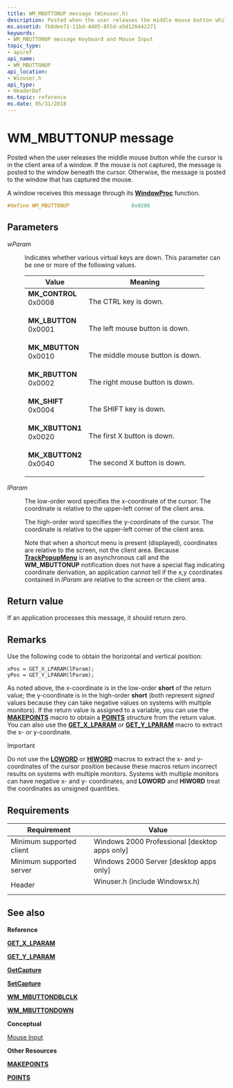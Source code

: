 ```yaml
---
title: WM_MBUTTONUP message (Winuser.h)
description: Posted when the user releases the middle mouse button while the cursor is in the client area of a window.
ms.assetid: fb8dee71-11bd-4405-855d-a5d120442271
keywords:
- WM_MBUTTONUP message Keyboard and Mouse Input
topic_type:
- apiref
api_name:
- WM_MBUTTONUP
api_location:
- Winuser.h
api_type:
- HeaderDef
ms.topic: reference
ms.date: 05/31/2018
---
```


# WM\_MBUTTONUP message

Posted when the user releases the middle mouse button while the cursor is in the client area of a window. If the mouse is not captured, the message is posted to the window beneath the cursor. Otherwise, the message is posted to the window that has captured the mouse.

A window receives this message through its [**WindowProc**](/previous-versions/windows/desktop/legacy/ms633573(v=vs.85)) function.


```C++
#define WM_MBUTTONUP                    0x0208
```



## Parameters

<dl> <dt>

*wParam* 
</dt> <dd>

Indicates whether various virtual keys are down. This parameter can be one or more of the following values.



| Value                                                                                                                                                                                                               | Meaning                                     |
|---------------------------------------------------------------------------------------------------------------------------------------------------------------------------------------------------------------------|---------------------------------------------|
| <span id="MK_CONTROL"></span><span id="mk_control"></span><dl> <dt>**MK\_CONTROL**</dt> <dt>0x0008</dt> </dl>    | The CTRL key is down.<br/>            |
| <span id="MK_LBUTTON"></span><span id="mk_lbutton"></span><dl> <dt>**MK\_LBUTTON**</dt> <dt>0x0001</dt> </dl>    | The left mouse button is down.<br/>   |
| <span id="MK_MBUTTON"></span><span id="mk_mbutton"></span><dl> <dt>**MK\_MBUTTON**</dt> <dt>0x0010</dt> </dl>    | The middle mouse button is down.<br/> |
| <span id="MK_RBUTTON"></span><span id="mk_rbutton"></span><dl> <dt>**MK\_RBUTTON**</dt> <dt>0x0002</dt> </dl>    | The right mouse button is down.<br/>  |
| <span id="MK_SHIFT"></span><span id="mk_shift"></span><dl> <dt>**MK\_SHIFT**</dt> <dt>0x0004</dt> </dl>          | The SHIFT key is down.<br/>           |
| <span id="MK_XBUTTON1"></span><span id="mk_xbutton1"></span><dl> <dt>**MK\_XBUTTON1**</dt> <dt>0x0020</dt> </dl> | The first X button is down.<br/>      |
| <span id="MK_XBUTTON2"></span><span id="mk_xbutton2"></span><dl> <dt>**MK\_XBUTTON2**</dt> <dt>0x0040</dt> </dl> | The second X button is down.<br/>     |



 

</dd> <dt>

*lParam* 
</dt> <dd>

The low-order word specifies the x-coordinate of the cursor. The coordinate is relative to the upper-left corner of the client area.

The high-order word specifies the y-coordinate of the cursor. The coordinate is relative to the upper-left corner of the client area.

Note that when a shortcut menu is present (displayed), coordinates are relative to the screen, not the client area. Because [**TrackPopupMenu**](/windows/desktop/api/winuser/nf-winuser-trackpopupmenu) is an asynchronous call and the **WM\_MBUTTONUP** notification does not have a special flag indicating coordinate derivation, an application cannot tell if the x,y coordinates contained in *lParam* are relative to the screen or the client area.

</dd> </dl>

## Return value

If an application processes this message, it should return zero.

## Remarks

Use the following code to obtain the horizontal and vertical position:


```
xPos = GET_X_LPARAM(lParam); 
yPos = GET_Y_LPARAM(lParam); 
```



As noted above, the x-coordinate is in the low-order **short** of the return value; the y-coordinate is in the high-order **short** (both represent *signed* values because they can take negative values on systems with multiple monitors). If the return value is assigned to a variable, you can use the [**MAKEPOINTS**](/windows/desktop/api/wingdi/nf-wingdi-makepoints) macro to obtain a [**POINTS**](/windows/win32/api/windef/ns-windef-points) structure from the return value. You can also use the [**GET\_X\_LPARAM**](/windows/desktop/api/windowsx/nf-windowsx-get_x_lparam) or [**GET\_Y\_LPARAM**](/windows/desktop/api/windowsx/nf-windowsx-get_y_lparam) macro to extract the x- or y-coordinate.

> [!IMPORTANT]
> Do not use the [**LOWORD**](/previous-versions/windows/desktop/legacy/ms632659(v=vs.85)) or [**HIWORD**](/previous-versions/windows/desktop/legacy/ms632657(v=vs.85)) macros to extract the x- and y- coordinates of the cursor position because these macros return incorrect results on systems with multiple monitors. Systems with multiple monitors can have negative x- and y- coordinates, and **LOWORD** and **HIWORD** treat the coordinates as unsigned quantities.

 

## Requirements



| Requirement | Value |
|-------------------------------------|-----------------------------------------------------------------------------------------------------------|
| Minimum supported client<br/> | Windows 2000 Professional \[desktop apps only\]<br/>                                                |
| Minimum supported server<br/> | Windows 2000 Server \[desktop apps only\]<br/>                                                      |
| Header<br/>                   | <dl> <dt>Winuser.h (include Windowsx.h)</dt> </dl> |



## See also

<dl> <dt>

**Reference**
</dt> <dt>

[**GET\_X\_LPARAM**](/windows/desktop/api/windowsx/nf-windowsx-get_x_lparam)
</dt> <dt>

[**GET\_Y\_LPARAM**](/windows/desktop/api/windowsx/nf-windowsx-get_y_lparam)
</dt> <dt>

[**GetCapture**](/windows/win32/api/winuser/nf-winuser-getcapture)
</dt> <dt>

[**SetCapture**](/windows/win32/api/winuser/nf-winuser-setcapture)
</dt> <dt>

[**WM\_MBUTTONDBLCLK**](wm-mbuttondblclk.md)
</dt> <dt>

[**WM\_MBUTTONDOWN**](wm-mbuttondown.md)
</dt> <dt>

**Conceptual**
</dt> <dt>

[Mouse Input](mouse-input.md)
</dt> <dt>

**Other Resources**
</dt> <dt>

[**MAKEPOINTS**](/windows/desktop/api/wingdi/nf-wingdi-makepoints)
</dt> <dt>

[**POINTS**](/windows/win32/api/windef/ns-windef-points)
</dt> </dl>

 

